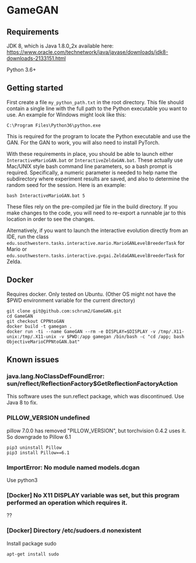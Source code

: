 # GameGAN

## Requirements

JDK 8, which is Java 1.8.0_2x available here: https://www.oracle.com/technetwork/java/javase/downloads/jdk8-downloads-2133151.html

Python 3.6+

## Getting started

First create a file ``my_python_path.txt`` in the root directory. This file should contain a single line with the full path to the Python executable you want to use. An example for Windows might look like this: 
```
C:\Program Files\Python36\python.exe
```
This is required for the program to locate the Python executable and use the GAN. For the GAN to work, you will also need to install PyTorch.

With these requirements in place, you should be able to launch either ``InteractiveMarioGAN.bat`` or ``InteractiveZeldaGAN.bat``. These actually use Mac/UNIX style bash command line parameters, so a bash prompt is required. Specifically, a numeric parameter is needed to help name the subdirectory where experiment results are saved, and also to determine the random seed for the session. Here is an example:
```
bash InteractiveMarioGAN.bat 5
```
These files rely on the pre-compiled jar file in the build directory. If you make changes to the code, you will need to re-export a runnable jar to this location in order to see the changes.

Alternatively, if you want to launch the interactive evolution directly from an IDE, run the class ``edu.southwestern.tasks.interactive.mario.MarioGANLevelBreederTask`` for Mario or ``edu.southwestern.tasks.interactive.gvgai.ZeldaGANLevelBreederTask`` for Zelda.


## Docker
Requires docker. Only tested on Ubuntu. (Other OS might not have the $PWD environment variable for the current directory)

```
git clone git@github.com:schrum2/GameGAN.git
cd GameGAN
git checkout CPPNtoGAN
docker build -t gamegan .
docker run -ti --name GameGAN --rm -e DISPLAY=$DISPLAY -v /tmp/.X11-unix:/tmp/.X11-unix -v $PWD:/app gamegan /bin/bash -c "cd /app; bash ObjectiveMarioCPPNtoGAN.bat"
```

## Known issues

### java.lang.NoClassDefFoundError: sun/reflect/ReflectionFactory$GetReflectionFactoryAction
This software uses the sun.reflect package, which was discontinued. Use Java 8 to fix.

### PILLOW_VERSION undefined
pillow 7.0.0 has removed "PILLOW_VERSION", but torchvision 0.4.2 uses it. So downgrade to Pillow 6.1
```
pip3 uninstall Pillow
pip3 install Pillow==6.1
```

### ImportError: No module named models.dcgan
Use python3

### [Docker] No X11 DISPLAY variable was set, but this program performed an operation which requires it.
??

### [Docker] Directory /etc/sudoers.d nonexistent
Install package sudo
```
apt-get install sudo
```
